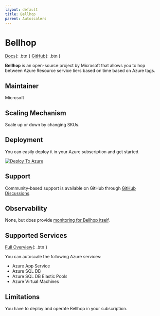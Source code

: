 ```yaml
---
layout: default
title: Bellhop
parent: Autoscalers
---
```


# Bellhop

[Docs](https://azure.github.io/bellhop){: .btn }
[GitHub](https://github.com/Azure/bellhop){: .btn }

**Bellhop** is an open-source project by Microsoft that allows you to hop between Azure Resource service tiers based on time based on Azure tags.

## Maintainer

Microsoft

## Scaling Mechanism

Scale up or down by changing SKUs.

## Deployment

You can easily deploy it in your Azure subscription and get started.

[![Deploy To Azure](https://aka.ms/deploytoazurebutton)](https://portal.azure.com/#create/Microsoft.Template/uri/https%3A%2F%2Fraw.githubusercontent.com%2FAzure%2Fbellhop%2Fmain%2Ftemplates%2Fazuredeploy.json/createUIDefinitionUri/https%3A%2F%2Fraw.githubusercontent.com%2FAzure%2Fbellhop%2Fmain%2Ftemplates%2FcreateUiDefinition.json)

## Support

Community-based support is available on GitHub through [GitHub Discussions](https://github.com/Azure/bellhop/discussions).

## Observability

None, but does provide [monitoring for Bellhop itself](https://azure.github.io/bellhop/#/monitoring/README).

## Supported Services

[Full Overview](https://azure.github.io/bellhop/#/README?id=currently-supported-azure-services){: .btn }

You can autoscale the following Azure services:

- Azure App Service
- Azure SQL DB
- Azure SQL DB Elastic Pools
- Azure Virtual Machines

## Limitations

You have to deploy and operate Bellhop in your subscription.
